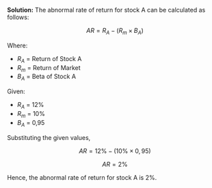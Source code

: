 

**Solution:** 
The abnormal rate of return for stock A can be calculated as follows:

$$AR = R_A - (R_m \times B_A)$$

Where:

- $R_A$ = Return of Stock A
- $R_m$ = Return of Market
- $B_A$ = Beta of Stock A

Given: 
- $R_A$ = 12%
- $R_m$ = 10%
- $B_A$ = 0,95

Substituting the given values,

$$AR = 12\% - (10\% \times 0,95)$$

$$AR = 2\%$$

Hence, the abnormal rate of return for stock A is 2%.